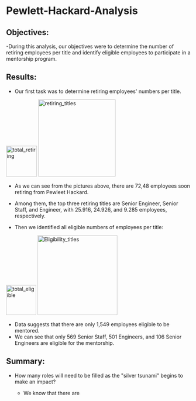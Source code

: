 # Pewlett-Hackard-Analysis

## Objectives:
-During this analysis, our objectives were to determine the number of retiring employees per title and identify eligible employees to participate in a mentorship program.

## Results:
- Our first task was to determine retiring employees' numbers per title. 

<img width="84" alt="total_retiring" src="https://user-images.githubusercontent.com/89552059/183268110-b7c651d3-b8bf-4191-ae2b-f7e1542a1cf1.png">
<img width="211" alt="retiring_titles" src="https://user-images.githubusercontent.com/89552059/183268112-690fb9bd-1c51-4c36-8d79-64c26ef8395f.png">

- As we can see from the pictures above, there are 72,48 employees soon retiring from Pewleet Hackard. 
- Among them, the top three retiring titles are Senior Engineer, Senior Staff, and Engineer, with 25.916, 24.926, and 9.285 employees, respectively. 

- Then we identified all eligible numbers of employees per title:

<img width="82" alt="total_eligible" src="https://user-images.githubusercontent.com/89552059/183268201-09d6db00-4331-42ec-8de4-2a0a266d7403.png">
<img width="218" alt="Eligibility_titles" src="https://user-images.githubusercontent.com/89552059/183268202-da871831-72e6-4091-b2db-ed0b9272af3f.png">

- Data suggests that there are only 1,549 employees eligible to be mentored.
- We can see that only 569 Senior Staff, 501 Engineers, and 106 Senior Engineers are eligible for the mentorship. 

## Summary:

- How many roles will need to be filled as the "silver tsunami" begins to make an impact?

  - We know that there are 
